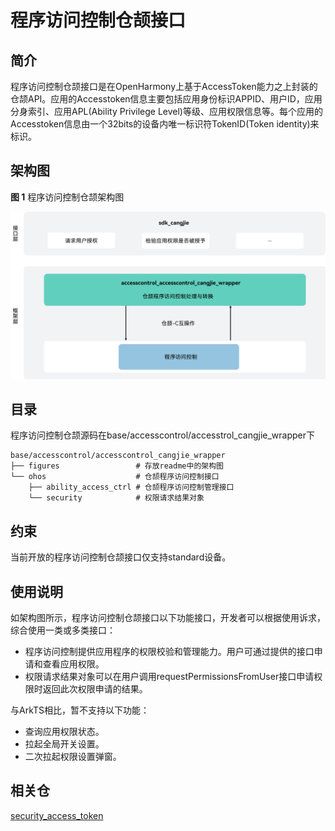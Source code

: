 # 程序访问控制仓颉接口

## 简介

程序访问控制仓颉接口是在OpenHarmony上基于AccessToken能力之上封装的仓颉API。应用的Accesstoken信息主要包括应用身份标识APPID、用户ID，应用分身索引、应用APL(Ability Privilege Level)等级、应用权限信息等。每个应用的Accesstoken信息由一个32bits的设备内唯一标识符TokenID(Token identity)来标识。

## 架构图

**图 1** 程序访问控制仓颉架构图

![](figures/accesscontrol_cangjie_wrapper_architecture.png "程序访问控制仓颉架构图")

## 目录

程序访问控制仓颉源码在base/accesscontrol/accesstrol_cangjie_wrapper下

```
base/accesscontrol/accesscontrol_cangjie_wrapper
├── figures                 # 存放readme中的架构图
└── ohos                    # 仓颉程序访问控制接口
    ├── ability_access_ctrl # 仓颉程序访问控制管理接口
    └── security            # 权限请求结果对象
```

## 约束

当前开放的程序访问控制仓颉接口仅支持standard设备。

## 使用说明

如架构图所示，程序访问控制仓颉接口以下功能接口，开发者可以根据使用诉求，综合使用一类或多类接口：

  - 程序访问控制提供应用程序的权限校验和管理能力。用户可通过提供的接口申请和查看应用权限。
  - 权限请求结果对象可以在用户调用requestPermissionsFromUser接口申请权限时返回此次权限申请的结果。

与ArkTS相比，暂不支持以下功能：

  - 查询应用权限状态。
  - 拉起全局开关设置。
  - 二次拉起权限设置弹窗。

## 相关仓

[security_access_token](https://gitee.com/openharmony/security_access_token)
